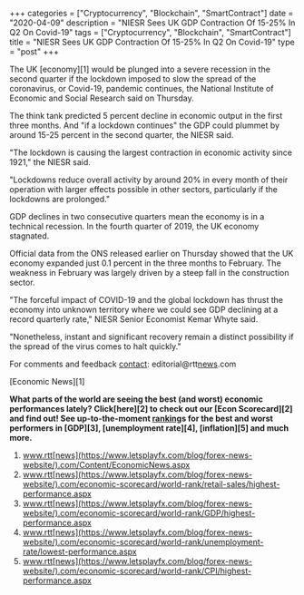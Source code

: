+++
categories = ["Cryptocurrency", "Blockchain", "SmartContract"]
date = "2020-04-09"
description = "NIESR Sees UK GDP Contraction Of 15-25% In Q2 On Covid-19"
tags = ["Cryptocurrency", "Blockchain", "SmartContract"]
title = "NIESR Sees UK GDP Contraction Of 15-25% In Q2 On Covid-19"
type = "post"
+++

The UK [economy][1] would be plunged into a severe recession in the
second quarter if the lockdown imposed to slow the spread of the
coronavirus, or Covid-19, pandemic continues, the National Institute of
Economic and Social Research said on Thursday.  
  
The think tank predicted 5 percent decline in economic output in the
first three months. And "if a lockdown continues" the GDP could plummet
by around 15-25 percent in the second quarter, the NIESR said.  
  
"The lockdown is causing the largest contraction in economic activity
since 1921," the NIESR said.

"Lockdowns reduce overall activity by around 20% in every month of their
operation with larger effects possible in other sectors, particularly if
the lockdowns are prolonged."

GDP declines in two consecutive quarters mean the economy is in a
technical recession. In the fourth quarter of 2019, the UK economy
stagnated.

Official data from the ONS released earlier on Thursday showed that the
UK economy expanded just 0.1 percent in the three months to February.
The weakness in February was largely driven by a steep fall in the
construction sector.

"The forceful impact of COVID-19 and the global lockdown has thrust the
economy into unknown territory where we could see GDP declining at a
record quarterly rate," NIESR Senior Economist Kemar Whyte said.

"Nonetheless, instant and significant recovery remain a distinct
possibility if the spread of the virus comes to halt quickly."

For comments and feedback [contact](https://www.playgroundfx.com/contact/): editorial@rtt[news](https://www.letsplayfx.com/blog/forex-news-website/).com

[Economic News][1]

 **What parts of the world are seeing the best (and worst) economic
performances lately? Click[here][2] to check out our [Econ Scorecard][2]
and find out! See up-to-the-moment [ranking](https://www.playgroundfx.com/blog/crypto-exchange-ranking/)s for the best and worst
performers in [GDP][3], [unemployment rate][4], [inflation][5] and much
more.**

   1. www.rtt[news](https://www.letsplayfx.com/blog/forex-news-website/).com/Content/EconomicNews.aspx
   2. www.rtt[news](https://www.letsplayfx.com/blog/forex-news-website/).com/economic-scorecard/world-rank/retail-sales/highest-performance.aspx
   3. www.rtt[news](https://www.letsplayfx.com/blog/forex-news-website/).com/economic-scorecard/world-rank/GDP/highest-performance.aspx
   4. www.rtt[news](https://www.letsplayfx.com/blog/forex-news-website/).com/economic-scorecard/world-rank/unemployment-rate/lowest-performance.aspx
   5. www.rtt[news](https://www.letsplayfx.com/blog/forex-news-website/).com/economic-scorecard/world-rank/CPI/highest-performance.aspx
